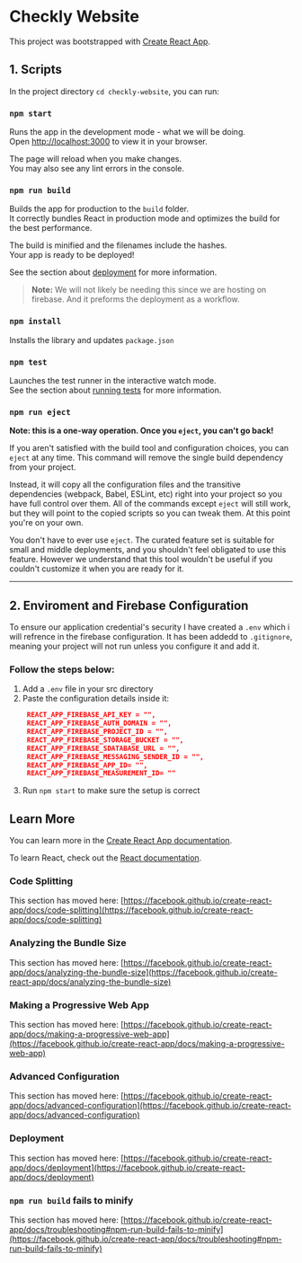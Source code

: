 # Checkly Website

This project was bootstrapped with [Create React App](https://github.com/facebook/create-react-app).

## 1. Scripts

In the project directory `cd checkly-website`, you can run:

### `npm start`

Runs the app in the development mode - what we will be doing.\
Open [http://localhost:3000](http://localhost:3000) to view it in your browser.

The page will reload when you make changes.\
You may also see any lint errors in the console.

### `npm run build`

Builds the app for production to the `build` folder.\
It correctly bundles React in production mode and optimizes the build for the best performance.

The build is minified and the filenames include the hashes.\
Your app is ready to be deployed!

See the section about [deployment](https://facebook.github.io/create-react-app/docs/deployment) for more information.

> **Note:** We will not likely be needing this since we are hosting on firebase. And it preforms the deployment as a workflow.


### `npm install`

Installs the library and updates `package.json`

### `npm test`

Launches the test runner in the interactive watch mode.\
See the section about [running tests](https://facebook.github.io/create-react-app/docs/running-tests) for more information.

### `npm run eject`

**Note: this is a one-way operation. Once you `eject`, you can't go back!**

If you aren't satisfied with the build tool and configuration choices, you can `eject` at any time. This command will remove the single build dependency from your project.

Instead, it will copy all the configuration files and the transitive dependencies (webpack, Babel, ESLint, etc) right into your project so you have full control over them. All of the commands except `eject` will still work, but they will point to the copied scripts so you can tweak them. At this point you're on your own.

You don't have to ever use `eject`. The curated feature set is suitable for small and middle deployments, and you shouldn't feel obligated to use this feature. However we understand that this tool wouldn't be useful if you couldn't customize it when you are ready for it.


--- 
## 2. Enviroment and Firebase Configuration

To ensure our application credential's security I have created a `.env` which i will refrence in the firebase configuration. It has been addedd to `.gitignore`, meaning your project will not run unless you configure it and add it. 

### Follow the steps below:

1. Add a `.env` file in your src directory
2. Paste the configuration details inside it:
   ``` JSON
    REACT_APP_FIREBASE_API_KEY = "",
    REACT_APP_FIREBASE_AUTH_DOMAIN = "",
    REACT_APP_FIREBASE_PROJECT_ID = "",
    REACT_APP_FIREBASE_STORAGE_BUCKET = "",
    REACT_APP_FIREBASE_SDATABASE_URL = "",
    REACT_APP_FIREBASE_MESSAGING_SENDER_ID = "",
    REACT_APP_FIREBASE_APP_ID= "",
    REACT_APP_FIREBASE_MEASUREMENT_ID= ""
   ```
3. Run `npm start` to make sure the setup is correct   

## Learn More

You can learn more in the [Create React App documentation](https://facebook.github.io/create-react-app/docs/getting-started).

To learn React, check out the [React documentation](https://reactjs.org/).

### Code Splitting

This section has moved here: [https://facebook.github.io/create-react-app/docs/code-splitting](https://facebook.github.io/create-react-app/docs/code-splitting)

### Analyzing the Bundle Size

This section has moved here: [https://facebook.github.io/create-react-app/docs/analyzing-the-bundle-size](https://facebook.github.io/create-react-app/docs/analyzing-the-bundle-size)

### Making a Progressive Web App

This section has moved here: [https://facebook.github.io/create-react-app/docs/making-a-progressive-web-app](https://facebook.github.io/create-react-app/docs/making-a-progressive-web-app)

### Advanced Configuration

This section has moved here: [https://facebook.github.io/create-react-app/docs/advanced-configuration](https://facebook.github.io/create-react-app/docs/advanced-configuration)

### Deployment

This section has moved here: [https://facebook.github.io/create-react-app/docs/deployment](https://facebook.github.io/create-react-app/docs/deployment)

### `npm run build` fails to minify

This section has moved here: [https://facebook.github.io/create-react-app/docs/troubleshooting#npm-run-build-fails-to-minify](https://facebook.github.io/create-react-app/docs/troubleshooting#npm-run-build-fails-to-minify)
